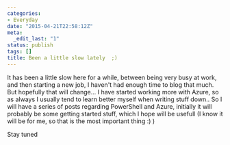 ```yaml
---
categories:
- Everyday
date: "2015-04-21T22:58:12Z"
meta:
  _edit_last: "1"
status: publish
tags: []
title: Been a little slow lately  ;)
---
```

It has been a little slow here for a while, between being very busy at work, and then starting a new job, I haven't had enough time to blog that much. But hopefully that will change... I have started working more with Azure, so as always I usually tend to learn better myself when writing stuff down.. So I will have a series of posts regarding PowerShell and Azure, initially it will probably be some getting started stuff, which I hope will be usefull (I know it will be for me, so that is the most important thing :) )

Stay tuned

